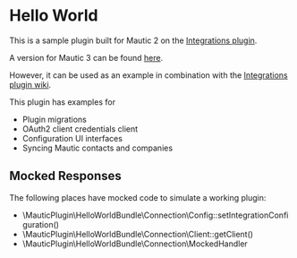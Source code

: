 # Hello World
This is a sample plugin built for Mautic 2 on the [Integrations plugin](https://github.com/mautic-inc/plugin-integrations).

A version for Mautic 3 can be found [here](https://github.com/mautic-inc/plugin-helloworld/tree/mautic-3).

However, it can be used as an example in combination with the [Integrations plugin wiki](https://github.com/mautic-inc/plugin-integrations/wiki).

This plugin has examples for

* Plugin migrations
* OAuth2 client credentials client
* Configuration UI interfaces
* Syncing Mautic contacts and companies

## Mocked Responses
The following places have mocked code to simulate a working plugin:

- \MauticPlugin\HelloWorldBundle\Connection\Config::setIntegrationConfiguration()
- \MauticPlugin\HelloWorldBundle\Connection\Client::getClient()
- \MauticPlugin\HelloWorldBundle\Connection\MockedHandler